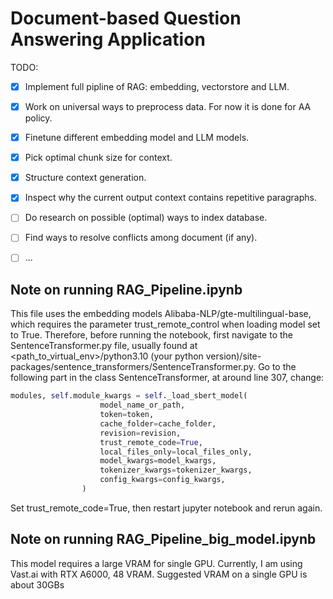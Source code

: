 # Document-based Question Answering Application

TODO:
- [x] Implement full pipline of RAG: embedding, vectorstore and LLM.
- [x] Work on universal ways to preprocess data. For now it is done for AA policy.
- [x] Finetune different embedding model and LLM models.
- [x] Pick optimal chunk size for context.
- [x] Structure context generation.
- [x] Inspect why the current output context contains repetitive paragraphs.
- [ ] Do research on possible (optimal) ways to index database.
- [ ] Find ways to resolve conflicts among document (if any).
- [ ] ... 


## Note on running RAG_Pipeline.ipynb
This file uses the embedding models Alibaba-NLP/gte-multilingual-base, which requires the parameter trust_remote_control
when loading model set to True. Therefore, before running the notebook, first navigate to the SentenceTransformer.py file,
usually found at <path_to_virtual_env>/python3.10 (your python version)/site-packages/sentence_transformers/SentenceTransformer.py.
Go to the following part in the class SentenceTransformer, at around line 307, change:
```python
modules, self.module_kwargs = self._load_sbert_model(
                    model_name_or_path,
                    token=token,
                    cache_folder=cache_folder,
                    revision=revision,
                    trust_remote_code=True,
                    local_files_only=local_files_only,
                    model_kwargs=model_kwargs,
                    tokenizer_kwargs=tokenizer_kwargs,
                    config_kwargs=config_kwargs,
                )
```
Set trust_remote_code=True, then restart jupyter notebook and rerun again.

## Note on running RAG_Pipeline_big_model.ipynb

This model requires a large VRAM for single GPU. Currently, I am using Vast.ai with RTX A6000, 48 VRAM. Suggested VRAM on a single GPU is about 30GBs
